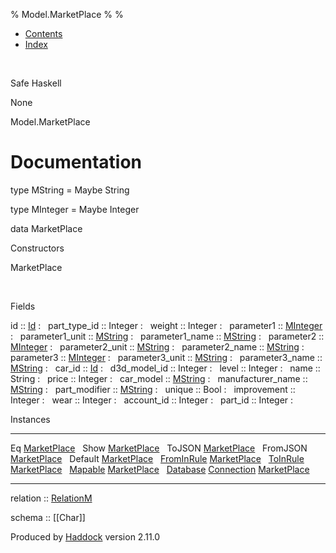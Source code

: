 % Model.MarketPlace
% 
% 

-   [Contents](index.html)
-   [Index](doc-index.html)

 

Safe Haskell

None

Model.MarketPlace

Documentation
=============

type MString = Maybe String

type MInteger = Maybe Integer

data MarketPlace

Constructors

MarketPlace

 

Fields

id :: [Id](Model-General.html#t:Id)
:    
part\_type\_id :: Integer
:    
weight :: Integer
:    
parameter1 :: [MInteger](Model-MarketPlace.html#t:MInteger)
:    
parameter1\_unit :: [MString](Model-MarketPlace.html#t:MString)
:    
parameter1\_name :: [MString](Model-MarketPlace.html#t:MString)
:    
parameter2 :: [MInteger](Model-MarketPlace.html#t:MInteger)
:    
parameter2\_unit :: [MString](Model-MarketPlace.html#t:MString)
:    
parameter2\_name :: [MString](Model-MarketPlace.html#t:MString)
:    
parameter3 :: [MInteger](Model-MarketPlace.html#t:MInteger)
:    
parameter3\_unit :: [MString](Model-MarketPlace.html#t:MString)
:    
parameter3\_name :: [MString](Model-MarketPlace.html#t:MString)
:    
car\_id :: [Id](Model-General.html#t:Id)
:    
d3d\_model\_id :: Integer
:    
level :: Integer
:    
name :: String
:    
price :: Integer
:    
car\_model :: [MString](Model-MarketPlace.html#t:MString)
:    
manufacturer\_name :: [MString](Model-MarketPlace.html#t:MString)
:    
part\_modifier :: [MString](Model-MarketPlace.html#t:MString)
:    
unique :: Bool
:    
improvement :: Integer
:    
wear :: Integer
:    
account\_id :: Integer
:    
part\_id :: Integer
:    

Instances

  --------------------------------------------------------------------------------------------------------------------------------------------------- ---
  Eq [MarketPlace](Model-MarketPlace.html#t:MarketPlace)                                                                                               
  Show [MarketPlace](Model-MarketPlace.html#t:MarketPlace)                                                                                             
  ToJSON [MarketPlace](Model-MarketPlace.html#t:MarketPlace)                                                                                           
  FromJSON [MarketPlace](Model-MarketPlace.html#t:MarketPlace)                                                                                         
  Default [MarketPlace](Model-MarketPlace.html#t:MarketPlace)                                                                                          
  [FromInRule](Data-InRules.html#t:FromInRule) [MarketPlace](Model-MarketPlace.html#t:MarketPlace)                                                     
  [ToInRule](Data-InRules.html#t:ToInRule) [MarketPlace](Model-MarketPlace.html#t:MarketPlace)                                                         
  [Mapable](Model-General.html#t:Mapable) [MarketPlace](Model-MarketPlace.html#t:MarketPlace)                                                          
  [Database](Model-General.html#t:Database) [Connection](Data-SqlTransaction.html#t:Connection) [MarketPlace](Model-MarketPlace.html#t:MarketPlace)    
  --------------------------------------------------------------------------------------------------------------------------------------------------- ---

relation :: [RelationM](Data-Relation.html#t:RelationM)

schema :: [[Char]]

Produced by [Haddock](http://www.haskell.org/haddock/) version 2.11.0
